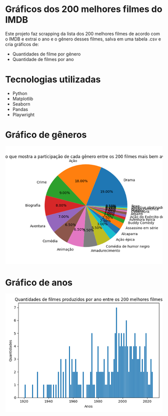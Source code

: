 # Gráficos dos 200 melhores filmes do IMDB
Este projeto faz scrapping da lista dos 200 melhores filmes de acordo com o IMDB e extrai o ano e o gênero desses filmes, salva em uma tabela .csv e cria gráficos de:
- Quantidades de filme por gênero
- Quantidade de filmes por ano

# Tecnologias utilizadas
- Python
- Matplotlib
- Seaborn
- Pandas
- Playwright

# Gráfico de gêneros
![Gráfico de Gêneros](pizza_genero.png)

# Gráfico de anos
![Gráfico de Anos](barras_ano.png)
